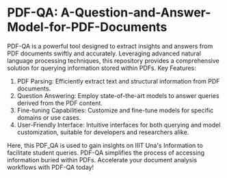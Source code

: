 # PDF-QA: A-Question-and-Answer-Model-for-PDF-Documents
PDF-QA is a powerful tool designed to extract insights and answers from PDF documents swiftly and accurately. Leveraging advanced natural language processing techniques, this repository provides a comprehensive solution for querying information stored within PDFs.
Key Features:

1. PDF Parsing: Efficiently extract text and structural information from PDF documents.
2. Question Answering: Employ state-of-the-art models to answer queries derived from the PDF content.
3. Fine-tuning Capabilities: Customize and fine-tune models for specific domains or use cases.
4. User-Friendly Interface: Intuitive interfaces for both querying and model customization, suitable for developers and researchers alike.

Here, this PDF_QA is used to gain insights on IIIT Una's Information to facilitate student queries. PDF-QA simplifies the process of accessing information buried within PDFs. Accelerate your document analysis workflows with PDF-QA today!
